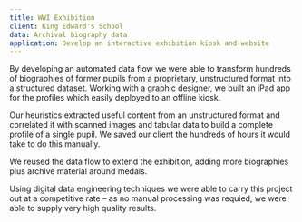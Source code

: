 ```yaml
---
title: WWI Exhibition
client: King Edward's School
data: Archival biography data
application: Develop an interactive exhibition kiosk and website
---
```

By developing an automated data flow we were able to transform hundreds of biographies of former pupils from a proprietary, unstructured format into a structured dataset. Working with a graphic designer, we built an iPad app for the profiles which easily deployed to an offline kiosk.

Our heuristics extracted useful content from an unstructured format and correlated it with scanned images and tabular data to build a complete profile of a single pupil. We saved our client the hundreds of hours it would take to do this manually.

We reused the data flow to extend the exhibition, adding more biographies plus archive material around medals.

Using digital data engineering techniques we were able to carry this project out at a competitive rate – as no manual processing was requied, we were able to supply very high quality results.
